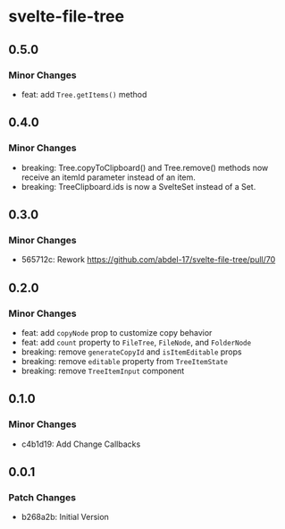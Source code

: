 # svelte-file-tree

## 0.5.0

### Minor Changes

- feat: add `Tree.getItems()` method

## 0.4.0

### Minor Changes

- breaking: Tree.copyToClipboard() and Tree.remove() methods now receive an itemId parameter instead of an item.
- breaking: TreeClipboard.ids is now a SvelteSet instead of a Set.

## 0.3.0

### Minor Changes

- 565712c: Rework
  https://github.com/abdel-17/svelte-file-tree/pull/70

## 0.2.0

### Minor Changes

- feat: add `copyNode` prop to customize copy behavior
- feat: add `count` property to `FileTree`, `FileNode`, and `FolderNode`
- breaking: remove `generateCopyId` and `isItemEditable` props
- breaking: remove `editable` property from `TreeItemState`
- breaking: remove `TreeItemInput` component

## 0.1.0

### Minor Changes

- c4b1d19: Add Change Callbacks

## 0.0.1

### Patch Changes

- b268a2b: Initial Version
